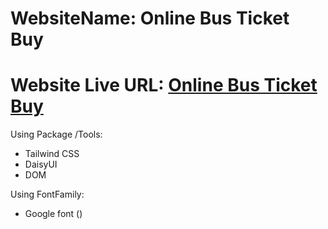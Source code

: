 # WebsiteName: Online Bus Ticket Buy

# Website Live URL: [Online Bus Ticket Buy]()

Using Package /Tools:

- Tailwind CSS
- DaisyUI
- DOM

Using FontFamily:

- Google font ()
